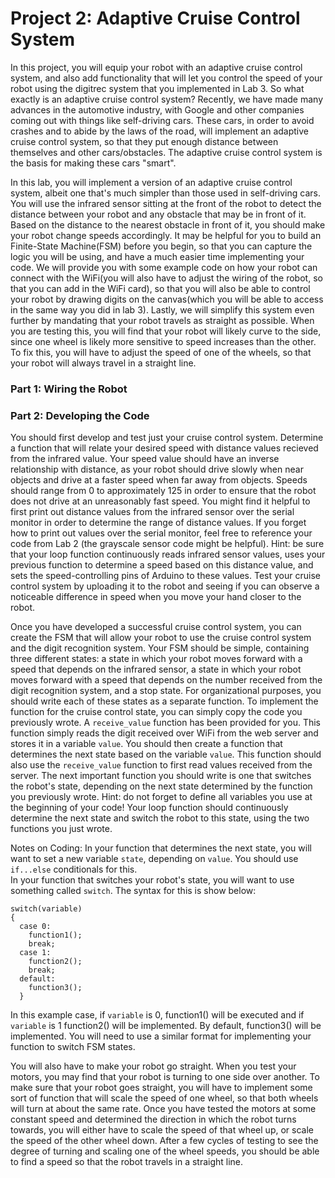 Project 2: Adaptive Cruise Control System
======================
In this project, you will equip your robot with an adaptive cruise control system, and also add functionality that will let you control the speed of your robot using the digitrec system that you implemented in Lab 3. So what exactly is an adaptive cruise control system? Recently, we have made many advances in the automotive industry, with Google and other companies coming out with things like self-driving cars. These cars, in order to avoid crashes and to abide by the laws of the road, will implement an adaptive cruise control system, so that they put enough distance between themselves and other cars/obstacles. The adaptive cruise control system is the basis for making these cars "smart".

In this lab, you will implement a version of an adaptive cruise control system, albeit one that's much simpler than those used in self-driving cars. You will use the infrared sensor sitting at the front of the robot to detect the distance between your robot and any obstacle that may be in front of it. Based on the distance to the nearest obstacle in front of it, you should make your robot change speeds accordingly. It may be helpful for you to build an Finite-State Machine(FSM) before you begin, so that you can capture the logic you will be using, and have a much easier time implementing your code. We will provide you with some example code on how your robot can connect with the WiFi(you will also have to adjust the wiring of the robot, so that you can add in the WiFi card), so that you will also be able to control your robot by drawing digits on the canvas(which you will be able to access in the same way you did in lab 3). Lastly, we will simplify this system even further by mandating that your robot travels as straight as possible. When you are testing this, you will find that your robot will likely curve to the side, since one wheel is likely more sensitive to speed increases than the other. To fix this, you will have to adjust the speed of one of the wheels, so that your robot will always travel in a straight line.

### Part 1: Wiring the Robot


### Part 2: Developing the Code 
You should first develop and test just your cruise control system. Determine a function that will relate your desired speed with distance values recieved from the infrared value. Your speed value should have an inverse relationship with distance, as your robot should drive slowly when near objects and drive at a faster speed when far away from objects.  Speeds should range from 0 to approximately 125 in order to ensure that the robot does not drive at an unreasonably fast speed.  You might find it helpful to first print out distance values from the infrared sensor over the serial monitor in order to determine the range of distance values.  If you forget how to print out values over the serial monitor, feel free to reference your code from Lab 2 (the grayscale sensor code might be helpful).  Hint: be sure that your loop function continuously reads infrared sensor values, uses your previous function to determine a speed based on this distance value, and sets the speed-controlling pins of Arduino to these values.  Test your cruise control system by uploading it to the robot and seeing if you can observe a noticeable difference in speed when you move your hand closer to the robot. 

Once you have developed a successful cruise control system, you can create the FSM that will allow your robot to use the cruise control system and the digit recognition system.  Your FSM should be simple, containing three different states: a state in which your robot moves forward with a speed that depends on the infrared sensor, a state in which your robot moves forward with a speed that depends on the number received from the digit recognition system, and a stop state. For organizational purposes, you should write each of these states as a separate function.  To implement the function for the cruise control state, you can simply copy the code you previously wrote. A `receive_value` function has been provided for you.  This function simply reads the digit received over WiFi from the web server and stores it in a variable `value`. You should then create a function that determines the next state based on the variable `value`. This function should also use the `receive_value` function to first read values received from the server. The next important function you should write is one that switches the robot's state, depending on the next state determined by the function you previously wrote.  Hint: do not forget to define all variables you use at the beginning of your code! Your loop function should continuously determine the next state and switch the robot to this state, using the two functions you just wrote. 

Notes on Coding: 
In your function that determines the next state, you will want to set a new variable `state`, depending on `value`.  You should use `if...else` conditionals for this.  
In your function that switches your robot's state, you will want to use something called `switch`.  The syntax for this is show below: 
```
switch(variable)
{
  case 0:
    function1();
    break;
  case 1: 
    function2();
    break;
  default: 
    function3();
  }
  ```
  In this example case, if `variable` is 0, function1() will be executed and if `variable` is 1 function2() will be implemented.  By         default, function3() will be implemented. You will need to use a similar format for implementing your function to switch FSM states.
  
  You will also have to make your robot go straight. When you test your motors, you may find that your robot is turning to one side over another. To make sure that your robot goes straight, you will have to implement some sort of function that will scale the speed of one wheel, so that both wheels will turn at about the same rate. Once you have tested the motors at some constant speed and determined the direction in which the robot turns towards, you will either have to scale the speed of that wheel up, or scale the speed of the other wheel down. After a few cycles of testing to see the degree of turning and scaling one of the wheel speeds, you should be able to find a speed so that the robot travels in a straight line.
